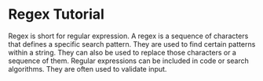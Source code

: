 # Regex Tutorial

Regex is short for regular expression. A regex is a sequence of characters that defines a specific search pattern. They are used to find certain patterns within a string. They can also be used to replace those characters or a sequence of them. Regular expressions can be included in code or search algorithms. They are often used to validate input.